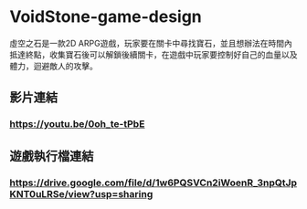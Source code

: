 # VoidStone-game-design
 
 虛空之石是一款2D ARPG遊戲，玩家要在關卡中尋找寶石，並且想辦法在時間內抵達終點，收集寶石後可以解鎖後續關卡，在遊戲中玩家要控制好自己的血量以及體力，迴避敵人的攻擊。
 
## 影片連結
### https://youtu.be/0oh_te-tPbE
  
## 遊戲執行檔連結
### https://drive.google.com/file/d/1w6PQSVCn2iWoenR_3npQtJpKNT0uLRSe/view?usp=sharing
